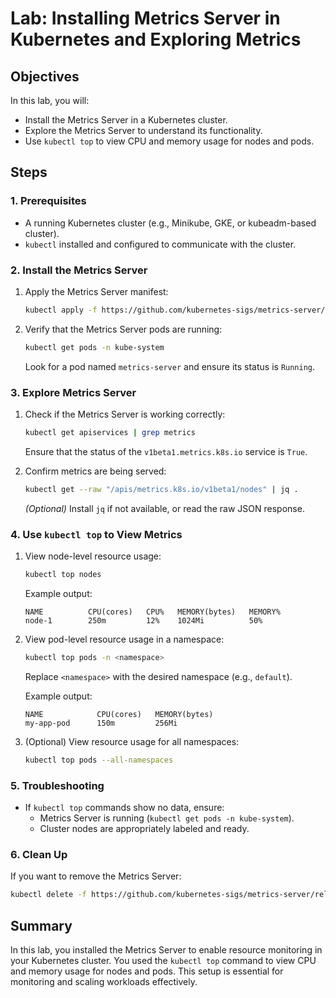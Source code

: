 # Lab: Installing Metrics Server in Kubernetes and Exploring Metrics

## Objectives
In this lab, you will:
- Install the Metrics Server in a Kubernetes cluster.
- Explore the Metrics Server to understand its functionality.
- Use `kubectl top` to view CPU and memory usage for nodes and pods.

## Steps

### 1. Prerequisites
- A running Kubernetes cluster (e.g., Minikube, GKE, or kubeadm-based cluster).
- `kubectl` installed and configured to communicate with the cluster.

### 2. Install the Metrics Server
1. Apply the Metrics Server manifest:
   ```bash
   kubectl apply -f https://github.com/kubernetes-sigs/metrics-server/releases/latest/download/components.yaml
   ```
2. Verify that the Metrics Server pods are running:
   ```bash
   kubectl get pods -n kube-system
   ```
   Look for a pod named `metrics-server` and ensure its status is `Running`.

### 3. Explore Metrics Server
1. Check if the Metrics Server is working correctly:
   ```bash
   kubectl get apiservices | grep metrics
   ```
   Ensure that the status of the `v1beta1.metrics.k8s.io` service is `True`.

2. Confirm metrics are being served:
   ```bash
   kubectl get --raw "/apis/metrics.k8s.io/v1beta1/nodes" | jq .
   ```
   *(Optional)* Install `jq` if not available, or read the raw JSON response.

### 4. Use `kubectl top` to View Metrics
1. View node-level resource usage:
   ```bash
   kubectl top nodes
   ```
   Example output:
   ```
   NAME          CPU(cores)   CPU%   MEMORY(bytes)   MEMORY%
   node-1        250m         12%    1024Mi          50%
   ```

2. View pod-level resource usage in a namespace:
   ```bash
   kubectl top pods -n <namespace>
   ```
   Replace `<namespace>` with the desired namespace (e.g., `default`).

   Example output:
   ```
   NAME            CPU(cores)   MEMORY(bytes)
   my-app-pod      150m         256Mi
   ```

3. (Optional) View resource usage for all namespaces:
   ```bash
   kubectl top pods --all-namespaces
   ```

### 5. Troubleshooting
- If `kubectl top` commands show no data, ensure:
  - Metrics Server is running (`kubectl get pods -n kube-system`).
  - Cluster nodes are appropriately labeled and ready.

### 6. Clean Up
If you want to remove the Metrics Server:
```bash
kubectl delete -f https://github.com/kubernetes-sigs/metrics-server/releases/latest/download/components.yaml
```

## Summary
In this lab, you installed the Metrics Server to enable resource monitoring in your Kubernetes cluster. You used the `kubectl top` command to view CPU and memory usage for nodes and pods. This setup is essential for monitoring and scaling workloads effectively.
